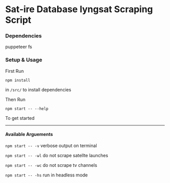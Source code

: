 # Sat-ire Database lyngsat Scraping Script

### Dependencies 

puppeteer 
fs

### Setup & Usage 

First Run
```
npm install 
```

in `/src/` to install dependencies

Then Run 

```
npm start -- --help
```
To get started 

---
#### Available Arguements 

``npm start -- -v`` 
verbose output on terminal

``npm start -- -wl`` 
do not scrape satellte launches 

``npm start -- -wc`` 
do not scrape tv channels

``npm start -- -hs`` 
run in headless mode



